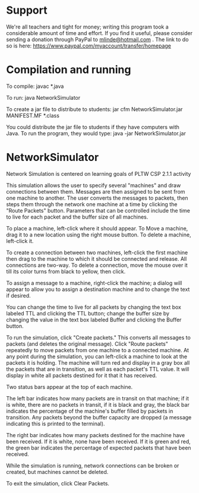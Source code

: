 # Support
We're all teachers and tight for money; writing this program took a considerable amount of time and effort. If you find it useful, please consider sending a donation through PayPal to mlinde@hotmail.com . The link to do so is here: https://www.paypal.com/myaccount/transfer/homepage

# Compilation and running
To compile: 
javac *.java

To run: 
java NetworkSimulator

To create a jar file to distribute to students:
jar cfm NetworkSimulator.jar MANIFEST.MF *.class

You could distribute the jar file to students if they have computers with Java. To run the program, they would type:
java -jar NetworkSimulator.jar

# NetworkSimulator
Network Simulation is centered on learning goals of PLTW CSP 2.1.1 activity

This simulation allows the user to specify several "machines" and draw connections between them. Messages are then assigned to be sent from one machine to another. The user converts the messages to packets, then steps them through the network one machine at a time by clicking the "Route Packets" button. Parameters that can be controlled include the time to live for each packet and the buffer size of all machines.

To place a machine, left-click where it should appear. To Move a machine, drag it to a new location using the right mouse button. To delete a machine, left-click it.

To create a connection between two machines, left-click the first machine then drag to the machine to which it should be connected and release. All connections are two-way. To delete a connection, move the mouse over it till its color turns from black to yellow, then click.

To assign a message to a machine, right-click the machine; a dialog will appear to allow you to assign a destination machine and to change the text if desired. 

You can change the time to live for all packets by changing the text box labeled TTL and clicking the TTL button; change the buffer size by changing the value in the text box labeled Buffer and clicking the Buffer button.

To run the simulation, click "Create packets." This converts all messages to packets (and deletes the original message). Click "Route packets" repeatedly to move packets from one machine to a connected machine. At any point during the simulation, you can left-click a machine to look at the packets it is holding. The machine will turn red and display in a gray box all the packets that are in transition, as well as each packet's TTL value. It will display in white all packets destined for it that it has received. 

Two status bars appear at the top of each machine. 

The left bar indicates how many packets are in transit on that machine; if it is white, there are no packets in transit, if it is black and gray, the black bar indicates the percentage of the machine's buffer filled by packets in transition. Any packets beyond the buffer capacity are dropped (a message indicating this is printed to the terminal).

The right bar indicates how many packets destined for the machine have been received. If it is white, none have been received. If it is green and red, the green bar indicates the percentage of expected packets that have been received.

While the simulation is running, network connections can be broken or created, but machines cannot be deleted.

To exit the simulation, click Clear Packets.
